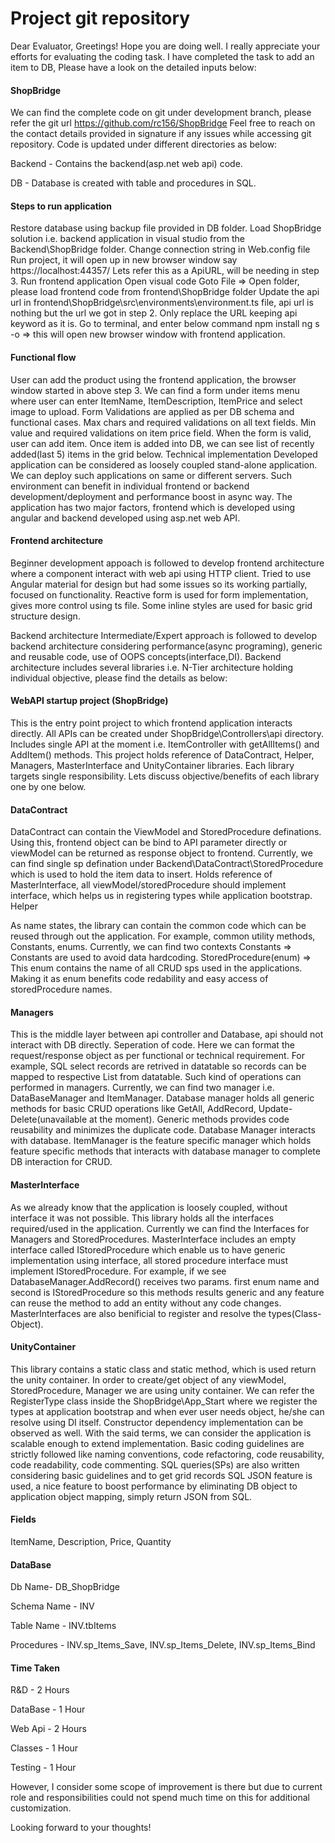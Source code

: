 # Project git repository
Dear Evaluator, Greetings!
Hope you are doing well. I really appreciate your efforts for evaluating the coding task. I have completed the task to add an item to DB, Please have a look on the detailed inputs below:
#### ShopBridge
We can find the complete code on git under development branch, please refer the git url https://github.com/rc156/ShopBridge Feel free to reach on the contact details provided in signature if any issues while accessing git repository. Code is updated under different directories as below:

Backend - Contains the backend(asp.net web api) code.

DB - Database is created with table and procedures in SQL.

#### Steps to run application
Restore database using backup file provided in DB folder.
Load ShopBridge solution i.e. backend application in visual studio from the Backend\ShopBridge folder.
Change connection string in Web.config file
Run project, it will open up in new browser window say https://localhost:44357/ Lets refer this as a ApiURL, will be needing in step 3.
Run frontend application
Open visual code
Goto File => Open folder, please load frontend code from frontend\ShopBridge folder
Update the api url in frontend\ShopBridge\src\environments\environment.ts file, api url is nothing but the url we got in step 2. Only replace the URL keeping api keyword as it is.
Go to terminal, and enter below command
npm install
ng s -o => this will open new browser window with frontend application.

#### Functional flow
User can add the product using the frontend application, the browser window started in above step 3.
We can find a form under items menu where user can enter ItemName, ItemDescription, ItemPrice and select image to upload.
Form Validations are applied as per DB schema and functional cases.
Max chars and required validations on all text fields.
Min value and required validations on item price field.
When the form is valid, user can add item. Once item is added into DB, we can see list of recently added(last 5) items in the grid below.
Technical implementation
Developed application can be considered as loosely coupled stand-alone application. We can deploy such applications on same or different servers. Such environment can benefit in individual frontend or backend development/deployment and performance boost in async way. The application has two major factors, frontend which is developed using angular and backend developed using asp.net web API.

#### Frontend architecture
Beginner development appoach is followed to develop frontend architecture where a component interact with web api using HTTP client. Tried to use Angular material for design but had some issues so its working partially, focused on functionality. Reactive form is used for form implementation, gives more control using ts file. Some inline styles are used for basic grid structure design.

Backend architecture
Intermediate/Expert approach is followed to develop backend architecture considering performance(async programing), generic and reusable code, use of OOPS concepts(interface,DI). Backend architecture includes several libraries i.e. N-Tier architecture holding individual objective, please find the details as below:

#### WebAPI startup project (ShopBridge)

This is the entry point project to which frontend application interacts directly.
All APIs can be created under ShopBridge\Controllers\api directory.
Includes single API at the moment i.e. ItemController with getAllItems() and AddItem() methods.
This project holds reference of DataContract, Helper, Managers, MasterInterface and UnityContainer libraries. Each library targets single responsibility. Lets discuss objective/benefits of each library one by one below.
#### DataContract

DataContract can contain the ViewModel and StoredProcedure definations.
Using this, frontend object can be bind to API parameter directly or viewModel can be returned as response object to frontend.
Currently, we can find single sp defination under Backend\DataContract\StoredProcedure which is used to hold the item data to insert.
Holds reference of MasterInterface, all viewModel/storedProcedure should implement interface, which helps us in registering types while application bootstrap.
Helper

As name states, the library can contain the common code which can be reused through out the application.
For example, common utility methods, Constants, enums.
Currently, we can find two contexts
Constants => Constants are used to avoid data hardcoding.
StoredProcedure(enum) => This enum contains the name of all CRUD sps used in the applications. Making it as enum benefits code redability and easy access of storedProcedure names.
#### Managers

This is the middle layer between api controller and Database, api should not interact with DB directly. Seperation of code.
Here we can format the request/response object as per functional or technical requirement.
For example, SQL select records are retrived in datatable so records can be mapped to respective List from datatable. Such kind of operations can performed in managers.
Currently, we can find two manager i.e. DataBaseManager and ItemManager.
Database manager holds all generic methods for basic CRUD operations like GetAll, AddRecord, Update-Delete(unavailable at the moment). Generic methods provides code reusability and minimizes the duplicate code.
Database Manager interacts with database.
ItemManager is the feature specific manager which holds feature specific methods that interacts with database manager to complete DB interaction for CRUD.
#### MasterInterface

As we already know that the application is loosely coupled, without interface it was not possible.
This library holds all the interfaces required/used in the application.
Currently we can find the Interfaces for Managers and StoredProcedures.
MasterInterface includes an empty interface called IStoredProcedure which enable us to have generic implementation using interface, all stored procedure interface must implement IStoredProcedure. For example, if we see DatabaseManager.AddRecord() receives two params. first enum name and second is IStoredProcedure so this methods results generic and any feature can reuse the method to add an entity without any code changes.
MasterInterfaces are also benificial to register and resolve the types(Class-Object).
#### UnityContainer

This library contains a static class and static method, which is used return the unity container.
In order to create/get object of any viewModel, StoredProcedure, Manager we are using unity container.
We can refer the RegisterType class inside the ShopBridge\App_Start where we register the types at application bootstrap and when ever user needs object, he/she can resolve using DI itself.
Constructor dependency implementation can be observed as well.
With the said terms, we can consider the application is scalable enough to extend implementation. Basic coding guidelines are strictly followed like naming conventions, code refactoring, code reusability, code readability, code commenting. SQL queries(SPs) are also written considering basic guidelines and to get grid records SQL JSON feature is used, a nice feature to boost performance by eliminating DB object to application object mapping, simply return JSON from SQL.

#### Fields
ItemName, Description, Price, Quantity 

#### DataBase
Db Name- DB_ShopBridge

Schema Name - INV

Table Name - INV.tbItems

Procedures - INV.sp_Items_Save, INV.sp_Items_Delete, INV.sp_Items_Bind
 
#### Time Taken
R&D - 2 Hours

DataBase - 1 Hour

Web Api - 2 Hours

Classes - 1 Hour

Testing - 1 Hour

However, I consider some scope of improvement is there but due to current role and responsibilities could not spend much time on this for additional customization.


Looking forward to your thoughts!
